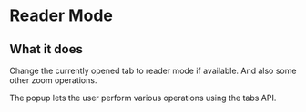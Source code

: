 # Reader Mode

## What it does

Change the currently opened tab to reader mode if available. And also some other zoom operations.

The popup lets the user perform various operations using the tabs API.



